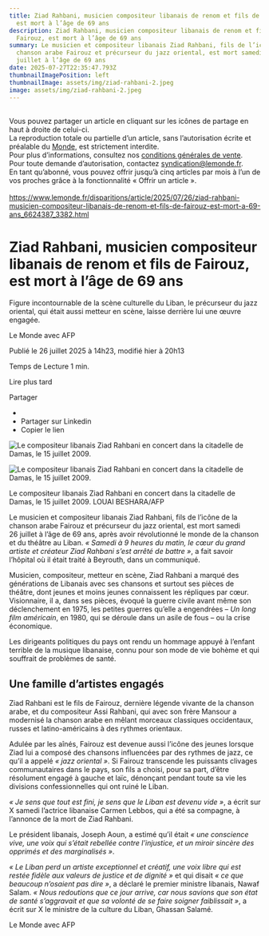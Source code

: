 ```yaml
---
title: Ziad Rahbani, musicien compositeur libanais de renom et fils de Fairouz,
  est mort à l’âge de 69 ans
description: Ziad Rahbani, musicien compositeur libanais de renom et fils de
  Fairouz, est mort à l’âge de 69 ans
summary: Le musicien et compositeur libanais Ziad Rahbani, fils de l’icône de la
  chanson arabe Fairouz et précurseur du jazz oriental, est mort samedi 26
  juillet à l’âge de 69 ans
date: 2025-07-27T22:35:47.793Z
thumbnailImagePosition: left
thumbnailImage: assets/img/ziad-rahbani-2.jpeg
image: assets/img/ziad-rahbani-2.jpeg
---
```

<!--StartFragment-->

\
Vous pouvez partager un article en cliquant sur les icônes de partage en haut à droite de celui-ci.\
La reproduction totale ou partielle d’un article, sans l’autorisation écrite et préalable du [Monde](https://www.lemonde.fr), est strictement interdite.\
Pour plus d’informations, consultez nos [conditions générales de vente](https://moncompte.lemonde.fr/cgv).\
Pour toute demande d’autorisation, contactez [syndication@lemonde.fr](mailto:syndication@lemonde.fr).\
En tant qu’abonné, vous pouvez offrir jusqu’à cinq articles par mois à l’un de vos proches grâce à la fonctionnalité « Offrir un article ».\
\
<https://www.lemonde.fr/disparitions/article/2025/07/26/ziad-rahbani-musicien-compositeur-libanais-de-renom-et-fils-de-fairouz-est-mort-a-69-ans_6624387_3382.html>

# Ziad Rahbani, musicien compositeur libanais de renom et fils de Fairouz, est mort à l’âge de 69 ans

Figure incontournable de la scène culturelle du Liban, le précurseur du jazz oriental, qui était aussi metteur en scène, laisse derrière lui une œuvre engagée.

Le Monde avec AFP

Publié le 26 juillet 2025 à 14h23, modifié hier à 20h13

Temps de Lecture 1 min.

Lire plus tard

Partager

*
* Partager sur Linkedin
* Copier le lien

![Le compositeur libanais Ziad Rahbani en concert dans la citadelle de Damas, le 15 juillet 2009.](https://img.lemde.fr/2025/07/26/0/0/3524/2349/664/0/75/0/00e4966_ftp-import-images-1-cewlalrmuij2-5501320-01-06.jpg)

![Le compositeur libanais Ziad Rahbani en concert dans la citadelle de Damas, le 15 juillet 2009.](https://img.lemde.fr/2025/07/26/0/0/3524/2349/664/0/75/0/00e4966_ftp-import-images-1-cewlalrmuij2-5501320-01-06.jpg)

Le compositeur libanais Ziad Rahbani en concert dans la citadelle de Damas, le 15 juillet 2009. LOUAI BESHARA/AFP

Le musicien et compositeur libanais Ziad Rahbani, fils de l’icône de la chanson arabe Fairouz et précurseur du jazz oriental, est mort samedi 26 juillet à l’âge de 69 ans, après avoir révolutionné le monde de la chanson et du théâtre au Liban. *« Samedi à 9 heures du matin, le cœur du grand artiste et créateur Ziad Rahbani s’est arrêté de battre »*, a fait savoir l’hôpital où il était traité à Beyrouth, dans un communiqué.

Musicien, compositeur, metteur en scène, Ziad Rahbani a marqué des générations de Libanais avec ses chansons et surtout ses pièces de théâtre, dont jeunes et moins jeunes connaissent les répliques par cœur. Visionnaire, il a, dans ses pièces, évoqué la guerre civile avant même son déclenchement en 1975, les petites guerres qu’elle a engendrées – *Un long film américain*, en 1980, qui se déroule dans un asile de fous – ou la crise économique.

Les dirigeants politiques du pays ont rendu un hommage appuyé à l’enfant terrible de la musique libanaise, connu pour son mode de vie bohème et qui souffrait de problèmes de santé.

## Une famille d’artistes engagés

Ziad Rahbani est le fils de Fairouz, dernière légende vivante de la chanson arabe, et du compositeur Assi Rahbani, qui avec son frère Mansour a modernisé la chanson arabe en mêlant morceaux classiques occidentaux, russes et latino-américains à des rythmes orientaux.

Adulée par les aînés, Fairouz est devenue aussi l’icône des jeunes lorsque Ziad lui a composé des chansons influencées par des rythmes de jazz, ce qu’il a appelé *« jazz oriental »*. Si Fairouz transcende les puissants clivages communautaires dans le pays, son fils a choisi, pour sa part, d’être résolument engagé à gauche et laïc, dénonçant pendant toute sa vie les divisions confessionnelles qui ont ruiné le Liban.

*« Je sens que tout est fini, je sens que le Liban est devenu vide »*, a écrit sur X samedi l’actrice libanaise Carmen Lebbos, qui a été sa compagne, à l’annonce de la mort de Ziad Rahbani.

Le président libanais, Joseph Aoun, a estimé qu’il était *« une conscience vive, une voix qui s’était rebellée contre l’injustice, et un miroir sincère des opprimés et des marginalisés »*.

*« Le Liban perd un artiste exceptionnel et créatif, une voix libre qui est restée fidèle aux valeurs de justice et de dignité »* et qui disait *« ce que beaucoup n’osaient pas dire »*, a déclaré le premier ministre libanais, Nawaf Salam. *« Nous redoutions que ce jour arrive, car nous savions que son état de santé s’aggravait et que sa volonté de se faire soigner faiblissait »*, a écrit sur X le ministre de la culture du Liban, Ghassan Salamé.

Le Monde avec AFP

<!--EndFragment-->